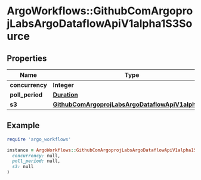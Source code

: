 # ArgoWorkflows::GithubComArgoprojLabsArgoDataflowApiV1alpha1S3Source

## Properties

| Name | Type | Description | Notes |
| ---- | ---- | ----------- | ----- |
| **concurrency** | **Integer** |  | [optional] |
| **poll_period** | [**Duration**](Duration.md) |  | [optional] |
| **s3** | [**GithubComArgoprojLabsArgoDataflowApiV1alpha1S3**](GithubComArgoprojLabsArgoDataflowApiV1alpha1S3.md) |  | [optional] |

## Example

```ruby
require 'argo_workflows'

instance = ArgoWorkflows::GithubComArgoprojLabsArgoDataflowApiV1alpha1S3Source.new(
  concurrency: null,
  poll_period: null,
  s3: null
)
```

